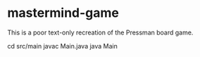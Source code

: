 # mastermind-game

This is a poor text-only recreation of the Pressman board game.

cd src/main
javac Main.java
java Main
